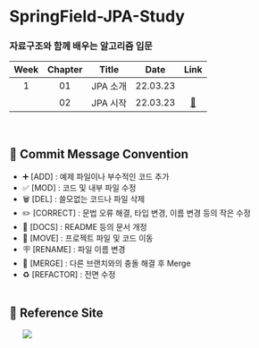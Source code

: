 # SpringField-JPA-Study

### 자료구조와 함께 배우는 알고리즘 입문

| Week | Chapter | Title | Date | Link |
| :--: | :-----: | :---: | :--: | :--: |
| 1 | 01 | JPA 소개 | 22.03.23 |  |
|   | 02 | JPA 시작 | 22.03.23 | <a href="https://github.com/b1urrrr/SpringField-JPA-Study/tree/main/ch02-jpa-start1">🔗</a> |

<!--
|  |  |  | 22. | <a href="">🔗</a> |
-->

<br>

## 📍 Commit Message Convention
- ➕ [ADD] : 예제 파일이나 부수적인 코드 추가
- ✅ [MOD] : 코드 및 내부 파일 수정
- 🗑 [DEL] : 쓸모없는 코드나 파일 삭제
- ✏️ [CORRECT] : 문법 오류 해결, 타입 변경, 이름 변경 등의 작은 수정
- 📄 [DOCS] : README 등의 문서 개정
- 🚚 [MOVE] : 프로젝트 파일 및 코드 이동
- 🪧 [RENAME] : 파일 이름 변경
- 🔀 [MERGE] : 다른 브랜치와의 충돌 해결 후 Merge
- ♻️ [REFACTOR] : 전면 수정
<br></br>

## 📍 Reference Site
&nbsp;&nbsp;&nbsp;&nbsp;&nbsp; <a href="https://teal-floss-6e7.notion.site/Java-ORM-Standard-JPA-Programming-b6e6fbdd78524e669e74db42e5c9436d"><img src="https://img.shields.io./badge/Notion-000000?style=for-the-badge&logo=notion&logoColor=white"></a>
